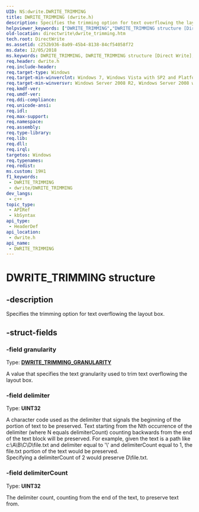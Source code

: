```yaml
---
UID: NS:dwrite.DWRITE_TRIMMING
title: DWRITE_TRIMMING (dwrite.h)
description: Specifies the trimming option for text overflowing the layout box.
helpviewer_keywords: ["DWRITE_TRIMMING","DWRITE_TRIMMING structure [Direct Write]","directwrite.dwrite_trimming","dwrite/DWRITE_TRIMMING"]
old-location: directwrite\dwrite_trimming.htm
tech.root: DirectWrite
ms.assetid: c252b936-8a09-45b4-8138-84cf54058f72
ms.date: 12/05/2018
ms.keywords: DWRITE_TRIMMING, DWRITE_TRIMMING structure [Direct Write], directwrite.dwrite_trimming, dwrite/DWRITE_TRIMMING
req.header: dwrite.h
req.include-header: 
req.target-type: Windows
req.target-min-winverclnt: Windows 7, Windows Vista with SP2 and Platform Update for Windows Vista [desktop apps \| UWP apps]
req.target-min-winversvr: Windows Server 2008 R2, Windows Server 2008 with SP2 and Platform Update for Windows Server 2008 [desktop apps \| UWP apps]
req.kmdf-ver: 
req.umdf-ver: 
req.ddi-compliance: 
req.unicode-ansi: 
req.idl: 
req.max-support: 
req.namespace: 
req.assembly: 
req.type-library: 
req.lib: 
req.dll: 
req.irql: 
targetos: Windows
req.typenames: 
req.redist: 
ms.custom: 19H1
f1_keywords:
 - DWRITE_TRIMMING
 - dwrite/DWRITE_TRIMMING
dev_langs:
 - c++
topic_type:
 - APIRef
 - kbSyntax
api_type:
 - HeaderDef
api_location:
 - dwrite.h
api_name:
 - DWRITE_TRIMMING
---
```


# DWRITE_TRIMMING structure


## -description

Specifies the trimming option for text overflowing the layout box.

## -struct-fields

### -field granularity

Type: <b><a href="/windows/win32/api/dwrite/ne-dwrite-dwrite_trimming_granularity">DWRITE_TRIMMING_GRANULARITY</a></b>

A value that specifies  the text granularity used to trim text overflowing the layout box.

### -field delimiter

Type: <b>UINT32</b>

A character code used as the delimiter that signals the beginning of the portion of text to be preserved. 
          Text starting from the Nth occurrence of the delimiter (where N equals delimiterCount) counting backwards from the end of the text block will be preserved.
          For example, given the text is a path like c:\A\B\C\D\file.txt and delimiter equal to '\\' and delimiterCount equal to 1, the file.txt portion of the text would be preserved.  
          Specifying a delimiterCount of 2 would preserve D\file.txt.

### -field delimiterCount

Type: <b>UINT32</b>

The delimiter count, counting from the end of the text, to preserve text from.

